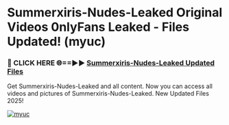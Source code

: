 # Summerxiris-Nudes-Leaked Original Videos 0nlyFans Leaked - Files Updated! (myuc)

<h3>🔴 CLICK HERE 🌐==►► <a href="https://tinyurl.com/yc6ubb5a" rel="nofollow">Summerxiris-Nudes-Leaked Updated Files</a></h3>

Get Summerxiris-Nudes-Leaked and all content. Now you can access all videos and pictures of Summerxiris-Nudes-Leaked. New Updated Files 2025!

[![myuc](https://i.imgur.com/7eu0CRL.gif)](https://tinyurl.com/yc6ubb5a)
